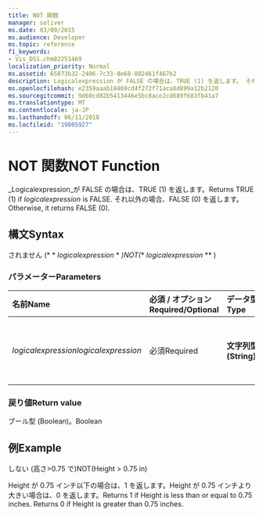 ```yaml
---
title: NOT 関数
manager: soliver
ms.date: 03/09/2015
ms.audience: Developer
ms.topic: reference
f1_keywords:
- Vis_DSS.chm82251469
localization_priority: Normal
ms.assetid: 65873b32-2406-7c33-8e68-802461f467b2
description: Logicalexpression が FALSE の場合は、TRUE (1) を返します。 それ以外の場合、FALSE (0) を返します。
ms.openlocfilehash: e2359aaab18469cd4f272f71aca8d899a12b2120
ms.sourcegitcommit: 9d60cd82b5413446e5bc8ace2cd689f683fb41a7
ms.translationtype: MT
ms.contentlocale: ja-JP
ms.lasthandoff: 06/11/2018
ms.locfileid: "19805927"
---
```

# <a name="not-function"></a><span data-ttu-id="fa822-104">NOT 関数</span><span class="sxs-lookup"><span data-stu-id="fa822-104">NOT Function</span></span>

<span data-ttu-id="fa822-105">_Logicalexpression_が FALSE の場合は、TRUE (1) を返します。</span><span class="sxs-lookup"><span data-stu-id="fa822-105">Returns TRUE (1) if  _logicalexpression_ is FALSE.</span></span> <span data-ttu-id="fa822-106">それ以外の場合、FALSE (0) を返します。</span><span class="sxs-lookup"><span data-stu-id="fa822-106">Otherwise, it returns FALSE (0).</span></span> 
  
## <a name="syntax"></a><span data-ttu-id="fa822-107">構文</span><span class="sxs-lookup"><span data-stu-id="fa822-107">Syntax</span></span>

<span data-ttu-id="fa822-108">されません (* * *logicalexpression* * *)</span><span class="sxs-lookup"><span data-stu-id="fa822-108">NOT(** *logicalexpression* ** )</span></span> 
  
### <a name="parameters"></a><span data-ttu-id="fa822-109">パラメーター</span><span class="sxs-lookup"><span data-stu-id="fa822-109">Parameters</span></span>

|<span data-ttu-id="fa822-110">**名前**</span><span class="sxs-lookup"><span data-stu-id="fa822-110">**Name**</span></span>|<span data-ttu-id="fa822-111">**必須 / オプション**</span><span class="sxs-lookup"><span data-stu-id="fa822-111">**Required/Optional**</span></span>|<span data-ttu-id="fa822-112">**データ型**</span><span class="sxs-lookup"><span data-stu-id="fa822-112">**Data Type**</span></span>|<span data-ttu-id="fa822-113">**説明**</span><span class="sxs-lookup"><span data-stu-id="fa822-113">**Description**</span></span>|
|:-----|:-----|:-----|:-----|
| <span data-ttu-id="fa822-114">_logicalexpression_</span><span class="sxs-lookup"><span data-stu-id="fa822-114">_logicalexpression_</span></span> <br/> |<span data-ttu-id="fa822-115">必須</span><span class="sxs-lookup"><span data-stu-id="fa822-115">Required</span></span>  <br/> |<span data-ttu-id="fa822-116">**文字列型 (String)**</span><span class="sxs-lookup"><span data-stu-id="fa822-116">**String**</span></span> <br/> |<span data-ttu-id="fa822-117">評価する論理式を指定します。</span><span class="sxs-lookup"><span data-stu-id="fa822-117">The logical expression to evaluate.</span></span>  <br/> |
   
### <a name="return-value"></a><span data-ttu-id="fa822-118">戻り値</span><span class="sxs-lookup"><span data-stu-id="fa822-118">Return value</span></span>

<span data-ttu-id="fa822-119">ブール型 (Boolean)。</span><span class="sxs-lookup"><span data-stu-id="fa822-119">Boolean</span></span>
  
## <a name="example"></a><span data-ttu-id="fa822-120">例</span><span class="sxs-lookup"><span data-stu-id="fa822-120">Example</span></span>

<span data-ttu-id="fa822-121">しない (高さ\>0.75 で)</span><span class="sxs-lookup"><span data-stu-id="fa822-121">NOT(Height \> 0.75 in)</span></span> 
  
<span data-ttu-id="fa822-p103">Height が 0.75 インチ以下の場合は、1 を返します。Height が 0.75 インチより大きい場合は、0 を返します。</span><span class="sxs-lookup"><span data-stu-id="fa822-p103">Returns 1 if Height is less than or equal to 0.75 inches. Returns 0 if Height is greater than 0.75 inches.</span></span> 
  

